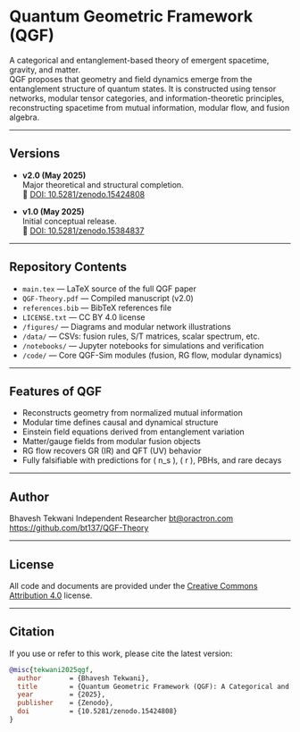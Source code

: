 # Quantum Geometric Framework (QGF)

A categorical and entanglement-based theory of emergent spacetime, gravity, and matter.  
QGF proposes that geometry and field dynamics emerge from the entanglement structure of quantum states. It is constructed using tensor networks, modular tensor categories, and information-theoretic principles, reconstructing spacetime from mutual information, modular flow, and fusion algebra.

---

## Versions

- **v2.0 (May 2025)**  
  Major theoretical and structural completion.  
  📄 [DOI: 10.5281/zenodo.15424808](https://doi.org/10.5281/zenodo.15424808)

- **v1.0 (May 2025)**  
  Initial conceptual release.  
  📄 [DOI: 10.5281/zenodo.15384837](https://doi.org/10.5281/zenodo.15384837)

---

## Repository Contents

- `main.tex` — LaTeX source of the full QGF paper
- `QGF-Theory.pdf` — Compiled manuscript (v2.0)
- `references.bib` — BibTeX references file
- `LICENSE.txt` — CC BY 4.0 license
- `/figures/` — Diagrams and modular network illustrations
- `/data/` — CSVs: fusion rules, S/T matrices, scalar spectrum, etc.
- `/notebooks/` — Jupyter notebooks for simulations and verification
- `/code/` — Core QGF-Sim modules (fusion, RG flow, modular dynamics)

---

## Features of QGF

- Reconstructs geometry from normalized mutual information  
- Modular time defines causal and dynamical structure  
- Einstein field equations derived from entanglement variation  
- Matter/gauge fields from modular fusion objects  
- RG flow recovers GR (IR) and QFT (UV) behavior  
- Fully falsifiable with predictions for \( n_s \), \( r \), PBHs, and rare decays

---

## Author
Bhavesh Tekwani
Independent Researcher
bt@oractron.com
https://github.com/bt137/QGF-Theory

---

## License

All code and documents are provided under the [Creative Commons Attribution 4.0](https://creativecommons.org/licenses/by/4.0/) license.

---

## Citation

If you use or refer to this work, please cite the latest version:

```bibtex
@misc{tekwani2025qgf,
  author       = {Bhavesh Tekwani},
  title        = {Quantum Geometric Framework (QGF): A Categorical and Entanglement-Based Theory of Emergent Spacetime, Gravity, and Matter},
  year         = {2025},
  publisher    = {Zenodo},
  doi          = {10.5281/zenodo.15424808}
}


